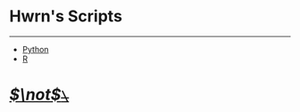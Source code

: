 <!--
 * @Date: 2020-10-01 15:19:07
 * @LastEditors: Hwrn
 * @LastEditTime: 2020-10-05 13:58:40
 * @FilePath: /MyScripts/README.md
 * @Description:
-->
Hwrn's Scripts
===

---
- [Python](Python/README.md)
- [R](R/README.md)


# [***$\not$<!-- @Hwrn -->*~~`\`~~**](file:///home/hwrn/README.md)
